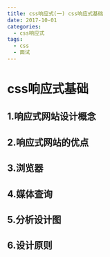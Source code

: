 ```yaml
---
title: css响应式(一) css响应式基础
date: 2017-10-01
categories:
  - css响应式
tags: 
  - css
  - 面试
---
```



# css响应式基础
## 1.响应式网站设计概念
## 2.响应式网站的优点
## 3.浏览器
## 4.媒体查询
## 5.分析设计图
## 6.设计原则